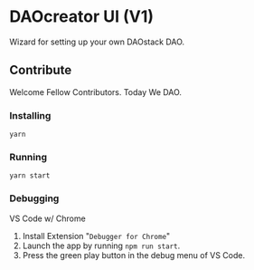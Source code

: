 # DAOcreator UI (V1)

Wizard for setting up your own DAOstack DAO.

## Contribute

Welcome Fellow Contributors. Today We DAO.

### Installing

`yarn`

### Running

`yarn start`

### Debugging

VS Code w/ Chrome

1. Install Extension "`Debugger for Chrome`"
2. Launch the app by running `npm run start`.
3. Press the green play button in the debug menu of VS Code.
